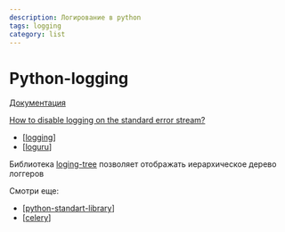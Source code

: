 ```yaml
---
description: Логирование в python
tags: logging
category: list
---
```

# Python-logging

[Документация](https://docs.python.org/dev/library/logging.html#module-logging)

[How to disable logging on the standard error stream?](https://stackoverflow.com/questions/2266646/how-to-disable-logging-on-the-standard-error-stream)

- [[logging]]
- [[loguru]]

Библиотека [loging-tree](https://github.com/brandon-rhodes/logging_tree) позволяет отображать иерархическое дерево логгеров

Смотри еще:

- [[python-standart-library]]
- [[celery]]

[//begin]: # "Autogenerated link references for markdown compatibility"
[logging]: ../notes/logging "Logging - основные принципы"
[loguru]: ../notes/loguru "Loguru"
[python-standart-library]: python-standart-library "Стандартная библиотека python - список заметок"
[celery]: ../notes/celery "Celery"
[//end]: # "Autogenerated link references"